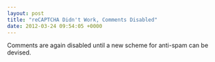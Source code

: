 ```yaml
---
layout: post
title: "reCAPTCHA Didn't Work, Comments Disabled"
date: 2012-03-24 09:54:05 +0000
---
```

Comments are again disabled until a new scheme for anti-spam can be devised.
